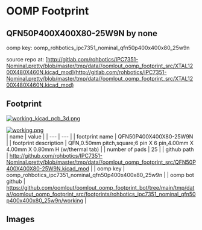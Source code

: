 # OOMP Footprint  
## QFN50P400X400X80-25W9N  by none  
  
oomp key: oomp_rohbotics_ipc7351_nominal_qfn50p400x400x80_25w9n  
  
source repo at: [http://gitlab.com/rohbotics/IPC7351-Nominal.pretty/blob/master/tmp/data//oomlout_oomp_footprint_src/XTAL1200X480X460N.kicad_mod](http://gitlab.com/rohbotics/IPC7351-Nominal.pretty/blob/master/tmp/data//oomlout_oomp_footprint_src/XTAL1200X480X460N.kicad_mod)  
## Footprint  
  
[![working_kicad_pcb_3d.png](working_kicad_pcb_3d_600.png)](working_kicad_pcb_3d.png)  
  
[![working.png](working_600.png)](working.png)  
| name | value | 
| --- | --- | 
| footprint name | QFN50P400X400X80-25W9N | 
| footprint description | QFN,0.50mm pitch,square;6 pin X 6 pin,4.00mm X 4.00mm X 0.80mm H (w/thermal tab) | 
| number of pads | 25 | 
| github path | http://github.com/rohbotics/IPC7351-Nominal.pretty/blob/master/tmp/data//oomlout_oomp_footprint_src/QFN50P400X400X80-25W9N.kicad_mod | 
| oomp key | oomp_rohbotics_ipc7351_nominal_qfn50p400x400x80_25w9n | 
| oomp bot github | https://github.com/oomlout/oomlout_oomp_footprint_bot/tree/main/tmp/data//oomlout_oomp_footprint_src/footprints/rohbotics_ipc7351_nominal_qfn50p400x400x80_25w9n/working | 
## Images  
